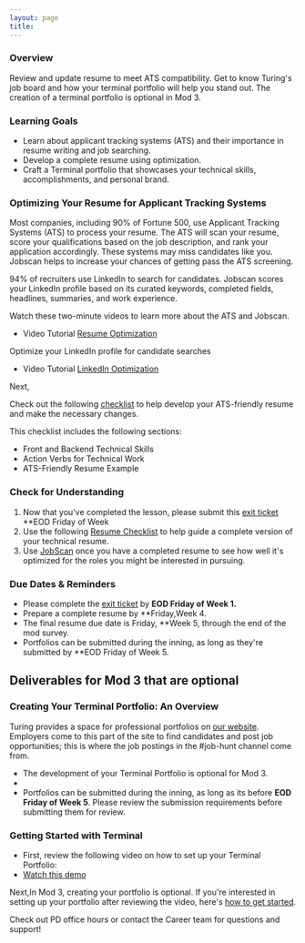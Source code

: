 ```yaml
---
layout: page
title:
---
```


### Overview

Review and update resume to meet ATS compatibility. Get to know Turing's job board and how your terminal portfolio will help you stand out. The creation of a terminal portfolio is optional in Mod 3.   

### Learning Goals

*  Learn about applicant tracking systems (ATS) and their importance in resume writing and job searching. 
*  Develop a complete resume using optimization.
*  Craft a Terminal portfolio that showcases your technical skills, accomplishments, and personal brand.


### Optimizing Your Resume for Applicant Tracking Systems

Most companies, including 90% of Fortune 500, use Applicant Tracking Systems (ATS) to process your resume. The ATS will scan your resume, score your qualifications based on the job description, and rank your application accordingly. These systems may miss candidates like you. Jobscan helps to increase your chances of getting pass the ATS screening. 

94% of recruiters use LinkedIn to search for candidates.
Jobscan scores your LinkedIn profile based on its curated keywords, completed fields, headlines, summaries, and work experience.

Watch these two-minute videos to learn more about the ATS and Jobscan.
* Video Tutorial [Resume Optimization](https://www.jobscan.co/video-jobscan-tutorial)

Optimize your LinkedIn profile for candidate searches 
* Video Tutorial [LinkedIn Optimization](https://www.jobscan.co/video-linkedin-optimization)

Next, 

Check out the following [checklist](https://docs.google.com/document/d/1ll53JV8Jt5eveSjdvklUUNQfuYCzHV15TcoOzzk1iDY/edit) to help develop your ATS-friendly resume and make the necessary changes. 
  
This checklist includes the following sections: 
* Front and Backend Technical Skills 
* Action Verbs for Technical Work
* ATS-Friendly Resume Example


### Check for Understanding

1. Now that you've completed the lesson, please submit this [exit ticket](https://forms.gle/eZF3XUagA4SS7p7m6) **EOD Friday of Week
2. Use the following [Resume Checklist](https://docs.google.com/document/d/1ll53JV8Jt5eveSjdvklUUNQfuYCzHV15TcoOzzk1iDY/edit) to help guide a complete version of your technical resume.
3. Use [JobScan](https://www.jobscan.co/) once you have a completed resume to see how well it's optimized for the roles you might be interested in pursuing.

### Due Dates & Reminders 
* Please complete the [exit ticket](https://forms.gle/eZF3XUagA4SS7p7m6) by **EOD Friday of Week 1.**
* Prepare a complete resume by **Friday,Week 4.
* The final resume due date is Friday, **Week 5, through the end of the mod survey.
* Portfolios can be submitted during the inning, as long as they're submitted by **EOD Friday of Week 5.

## Deliverables for Mod 3 that are optional 

###  Creating Your Terminal Portfolio: An Overview 

Turing provides a space for professional portfolios on [our website](https://terminal.turing.edu). Employers come to this part of the site to find candidates and post job opportunities; this is where the job postings in the #job-hunt channel come from.  

*  The development of your Terminal Portfolio is optional for Mod 3.
*   
* Portfolios can be submitted during the inning, as long as its before **EOD Friday of Week 5**. Please review the submission requirements before  submitting them for review.

### Getting Started with Terminal
 * First, review the following video on how to set up your Terminal Portfolio: 
 * [Watch this demo](https://drive.google.com/file/d/1NqHrdkr0B5wEvEaH9Z8dJK56TcSJoV_t/view)

Next,In Mod 3, creating your portfolio is optional. If you're interested in setting up your portfolio after reviewing the video, here's [how to get started](https://careerdev.turing.edu/resources/terminal_directions).



 Check out PD office hours or contact the Career team for questions and support!
